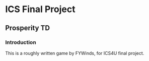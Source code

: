 # ICS Final Project

## Prosperity TD

### Introduction
This is a roughly written game by FYWinds, for ICS4U final project. 